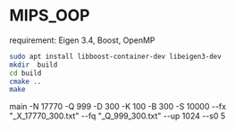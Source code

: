 # MIPS_OOP

requirement: Eigen 3.4, Boost, OpenMP
~~~bash
sudo apt install libboost-container-dev libeigen3-dev
mkdir  build
cd build
cmake ..
make
~~~

main 
-N 17770 -Q 999 -D 300 -K 100 -B 300 -S 10000 --fx "_X_17770_300.txt" --fq "_Q_999_300.txt" --up 1024 --s0 5 
